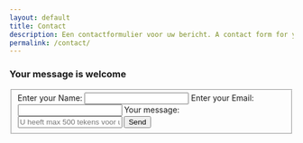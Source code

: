 ```yaml
---
layout: default
title: Contact
description: Een contactformulier voor uw bericht. A contact form for your message.
permalink: /contact/
---
```


<section class="portfolio-container">
 <h3>Your message is welcome</h3>
  <form action="https://formspree.io/havov@live.nl"
      method="POST">
    <fieldset>
      <label>Enter your Name:</label>
      <input type="text" name="name">
      <label>Enter your Email:</label>
      <input type="email" name="_replyto">
      <label>Your message:</label>
      <input id="text" type="textarea" name="message" maxlength="500" placeholder="U heeft max 500 tekens voor uw bericht">
      <input id="submit" type="button" value="Send">
      </fieldset>
  </form>
</section> 